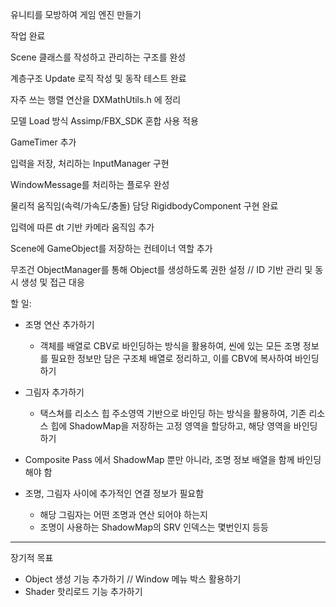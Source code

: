 유니티를 모방하여 게임 엔진 만들기



작업 완료

Scene 클래스를 작성하고 관리하는 구조를 완성

계층구조 Update 로직 작성 및 동작 테스트 완료

자주 쓰는 행렬 연산을 DXMathUtils.h 에 정리

모델 Load 방식 Assimp/FBX\_SDK 혼합 사용 적용

GameTimer 추가

입력을 저장, 처리하는 InputManager 구현

WindowMessage를 처리하는 플로우 완성

물리적 움직임(속력/가속도/충돌) 담당 RigidbodyComponent 구현 완료

입력에 따른 dt 기반 카메라 움직임 추가

Scene에 GameObject를 저장하는 컨테이너 역할 추가


무조건 ObjectManager를 통해 Object를 생성하도록 권한 설정 // ID 기반 관리 및 동시 생성 및 접근 대응





할 일:
- 조명 연산 추가하기
	- 객체를 배열로 CBV로 바인딩하는 방식을 활용하여, 씬에 있는 모든 조명 정보를 필요한 정보만 담은 구조체 배열로 정리하고, 이를 CBV에 복사하여 바인딩하기

- 그림자 추가하기
	- 택스쳐를 리소스 힙 주소영역 기반으로 바인딩 하는 방식을 활용하여, 기존 리소스 힙에 ShadowMap을 저장하는 고정 영역을 할당하고, 해당 영역을 바인딩 하기

- Composite Pass 에서 ShadowMap 뿐만 아니라, 조명 정보 배열을 함께 바인딩 해야 함
- 조명, 그림자 사이에 추가적인 연결 정보가 필요함
	- 해당 그림자는 어떤 조명과 연산 되어야 하는지
	- 조명이 사용하는 ShadowMap의 SRV 인덱스는 몇번인지 등등

-------------------------------------

장기적 목표


* Object 생성 기능 추가하기 // Window 메뉴 박스 활용하기
* Shader 핫리로드 기능 추가하기




